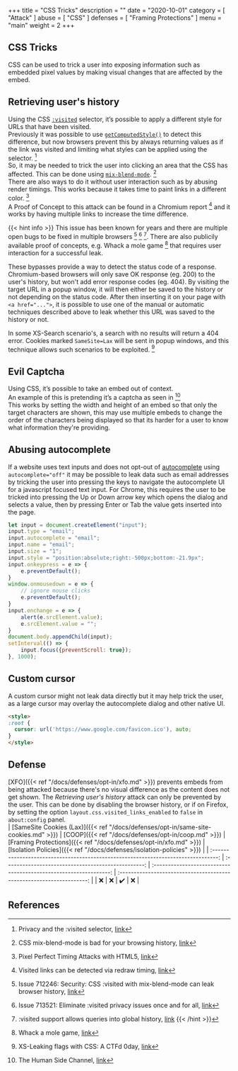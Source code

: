 +++
title = "CSS Tricks"
description = ""
date = "2020-10-01"
category = [
    "Attack"
]
abuse = [
    "CSS"
]
defenses = [
    "Framing Protections"
]
menu = "main"
weight = 2
+++

## CSS Tricks
CSS can be used to trick a user into exposing information such as embedded pixel values by making visual changes that are affected by the embed.

## Retrieving user's history
Using the CSS [`:visited`](https://developer.mozilla.org/en-US/docs/Web/CSS/:visited) selector, it’s possible to apply a different style for URLs that have been visited.  
Previously it was possible to use [`getComputedStyle()`](https://developer.mozilla.org/en-US/docs/Web/API/Window/getComputedStyle) to detect this difference, but now browsers prevent this by always returning values as if the link was visited and limiting what styles can be applied using the selector. [^changes-1]   
So, it may be needed to trick the user into clicking an area that the CSS has affected.
This can be done using [`mix-blend-mode`](https://developer.mozilla.org/en-US/docs/Web/CSS/mix-blend-mode). [^blend-mode]   
There are also ways to do it without user interaction such as by abusing render timings.
This works because it takes time to paint links in a different color. [^render-timings]  
A Proof of Concept to this attack can be found in a Chromium report [^render-timings-bug] and it works by having multiple links to increase the time difference.

{{< hint info >}} 
This issue has been known for years and there are multiple open bugs to be fixed in multiple browsers [^bug-1] [^bug-2] [^bug-3]. There are also publicily available proof of concepts, e.g. Whack a mole game [^whack-a-mole] that requires user interaction for a successful leak.

[^whack-a-mole]: Whack a mole game, [link](https://lcamtuf.coredump.cx/whack/)
[^bug-1]: Issue 712246: Security: CSS :visited with mix-blend-mode can leak browser history, [link](https://crbug.com/712246)
[^bug-2]: Issue 713521: Eliminate :visited privacy issues once and for all, [link](https://crbug.com/713521)
[^bug-3]: :visited support allows queries into global history, [link](https://bugzilla.mozilla.org/show_bug.cgi?id=147777)
{{< /hint >}}

These bypasses provide a way to detect the status code of a response. Chromium-based browsers will only save OK response (eg. 200) to the user's history, but won't add error response codes (eg. 404). By visiting the target URL in a popup window, it will then either be saved to the history or not depending on the status code. After then inserting it on your page with `<a href="...">`, it is possible to use one of the manual or automatic techniques described above to leak whether this URL was saved to the history or not.

In some XS-Search scenario's, a search with no results will return a 404 error. Cookies marked `SameSite=Lax` will be sent in popup windows, and this technique allows such scenarios to be exploited. [^exploit-1]

## Evil Captcha
Using CSS, it’s possible to take an embed out of context.  
An example of this is pretending it’s a captcha as seen in [^leak-2]  
This works by setting the width and height of an embed so that only the target characters are shown,
this may use multiple embeds to change the order of the characters being displayed so that its harder for a user to know what information they're providing.

## Abusing autocomplete
If a website uses text inputs and does not opt-out of [autocomplete](https://developer.mozilla.org/en-US/docs/Web/HTML/Attributes/autocomplete) using ```autocomplete="off"``` it may be possible to leak data such as email addresses by tricking the user into pressing the keys to navigate the autocomplete UI for a javascript focused text input.
For Chrome, this requires the user to be tricked into pressing the Up or Down arrow key which opens the dialog and selects a value, then by pressing Enter or Tab the value gets inserted into the page.
```javascript
let input = document.createElement("input");
input.type = "email";
input.autocomplete = "email";
input.name = "email";
input.size = "1";
input.style = "position:absolute;right:-500px;bottom:-21.9px";
input.onkeypress = e => {
    e.preventDefault();
}
window.onmousedown = e => {
    // ignore mouse clicks
    e.preventDefault();
}
input.onchange = e => {
    alert(e.srcElement.value);
    e.srcElement.value = "";
}
document.body.appendChild(input);
setInterval(() => {
    input.focus({preventScroll: true});
}, 1000);
```

## Custom cursor
A custom cursor might not leak data directly but it may help trick the user, as a large cursor may overlay the autocomplete dialog and other native UI.
```html
<style>
:root {
  cursor: url('https://www.google.com/favicon.ico'), auto;
}
</style>
```

## Defense
[XFO]({{< ref "/docs/defenses/opt-in/xfo.md" >}}) prevents embeds from being attacked because there's no visual difference as the content does not get shown.
The *Retrieving user's history* attack can only be prevented by the user.
This can be done by disabling the browser history, or if on Firefox, by setting the option `layout.css.visited_links_enabled` to `false` in `about:config` panel.  
| [SameSite Cookies (Lax)]({{< ref "/docs/defenses/opt-in/same-site-cookies.md" >}}) | [COOP]({{< ref "/docs/defenses/opt-in/coop.md" >}}) | [Framing Protections]({{< ref "/docs/defenses/opt-in/xfo.md" >}}) | [Isolation Policies]({{< ref "/docs/defenses/isolation-policies" >}}) |
| :--------------------------------------------------------------------------------: | :-------------------------------------------------: | :---------------------------------------------------------------: | :-------------------------------------------------------------------: |
|                                         ❌                                          |                          ❌                          |                                 ✔️                                 |                                   ❌                                   |
## References
[^leak-1]: Whack a mole game, [link](https://lcamtuf.coredump.cx/whack/)  
[^changes-1]: Privacy and the :visited selector, [link](https://developer.mozilla.org/en-US/docs/Web/CSS/Privacy_and_the_:visited_selector)  
[^blend-mode]: CSS mix-blend-mode is bad for your browsing history, [link](https://lcamtuf.blogspot.com/2016/08/css-mix-blend-mode-is-bad-for-keeping.html)  
[^render-timings]: Pixel Perfect Timing Attacks with HTML5, [link](https://owasp.org/www-pdf-archive/HackPra_Allstars-Browser_Timing_Attacks_-_Paul_Stone.pdf)  
[^exploit-1]: XS-Leaking flags with CSS: A CTFd 0day, [link](https://jorianwoltjer.com/blog/p/hacking/xs-leaking-flags-with-css-a-ctfd-0day)  
[^render-timings-bug]: Visited links can be detected via redraw timing, [link](https://bugs.chromium.org/p/chromium/issues/detail?id=252165)
[^leak-2]: The Human Side Channel, [link](https://ronmasas.com/posts/the-human-side-channel)  
